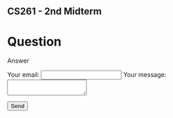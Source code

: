 ## CS261 - 2nd Midterm

# Question

Answer



<!-- modify this form HTML and place wherever you want your form -->

<form
  action="https://formspree.io/mrglwqrq"
  method="POST"
>
  <label>
    Your email:
    <input type="text" name="_replyto">
  </label>
  <label>
    Your message:
    <textarea name="message"></textarea>
  </label>

  <!-- your other form fields go here -->

  <button type="submit">Send</button>
</form>

